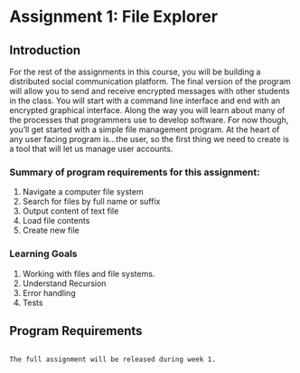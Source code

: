 Assignment 1: File Explorer
============================

## Introduction

For the rest of the assignments in this course, you will be building a distributed social communication platform. The final version of the program will allow you to send and receive encrypted messages with other students in the class. You will start with a command line interface and end with an encrypted graphical interface. Along the way you will learn about many of the processes that programmers use to develop software. For now though, you’ll get started with a simple file management program. At the heart of any user facing program is…the user, so the first thing we need to create is a tool that will let us manage user accounts.

### Summary of program requirements for this assignment:

1. Navigate a computer file system 
2. Search for files by full name or suffix
3. Output content of text file
4. Load file contents
5. Create new file

### Learning Goals

1. Working with files and file systems.
2. Understand Recursion
3. Error handling
4. Tests

## Program Requirements

```{note}

The full assignment will be released during week 1.

```
